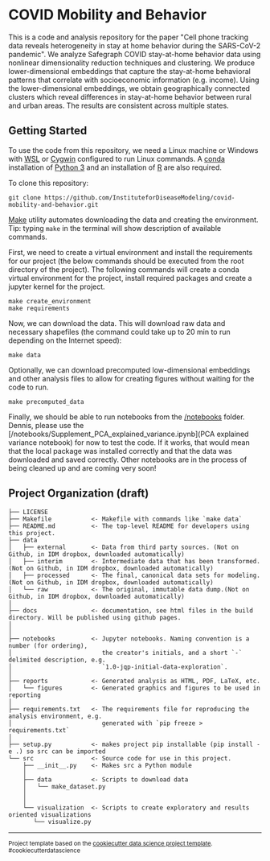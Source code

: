 COVID Mobility and Behavior
==============================

This is a code and analysis repository for the paper "Cell phone tracking data reveals heterogeneity in stay at
home behavior during the SARS-CoV-2 pandemic". We analyze Safegraph COVID stay-at-home behavior data using nonlinear 
dimensionality reduction techniques and clustering. We produce lower-dimensional embeddings that capture the stay-at-home
behavioral patterns that correlate with socioeconomic information (e.g. income). Using the lower-dimensional embeddings, 
we obtain geographically connected clusters which reveal differences in stay-at-home behavior between rural and urban areas. 
The results are consistent across multiple states.

Getting Started
---------------
To use the code from this repository, we need a Linux machine or Windows with <a href = "https://docs.microsoft.com/en-us/windows/wsl/install-win10">WSL</a>  or <a href = "https://cygwin.com/cygwin-ug-net/cygwin-ug-net.pdf">Cygwin</a> configured to run Linux commands. A <a href = "https://docs.conda.io/projects/conda/en/latest/user-guide/install/linux.html#install-linux-silent">conda</a> installation of <a href = "https://www.python.org/downloads/">Python 3</a> and an installation of <a href = "https://www.r-project.org/">R</a> are also required.

To clone this repository:
    
    git clone https://github.com/InstituteforDiseaseModeling/covid-mobility-and-behavior.git
    
<a href = "https://www.gnu.org/software/make/">Make</a> utility automates downloading the data and creating the environment. Tip: typing `make` in the terminal will show description of available commands.

First, we need to create a virtual environment and install the requirements for our project (the below commands should be executed from the root directory of the project).
The following commands will create a conda virtual environment for the project, install required packages and create a jupyter kernel for the project.

    make create_environment
    make requirements
    
Now, we can download the data. This will download raw data and necessary shapefiles (the command could take up to 20 min to run depending on the Internet speed):

    make data
   
Optionally, we can download precomputed low-dimensional embeddings and other analysis files to allow for creating figures without waiting for the code to run.

    make precomputed_data
    
Finally, we should be able to run notebooks from the [/notebooks](/notebooks) folder. Dennis, please use the [/notebooks/Supplement_PCA_explained_variance.ipynb](PCA explained variance notebook) for now to test the code. If it works, that would mean that the local package was installed correctly and that the data was downloaded and saved correctly.
Other notebooks are in the process of being cleaned up and are coming very soon!


Project Organization (draft)
------------

    ├── LICENSE
    ├── Makefile           <- Makefile with commands like `make data` 
    ├── README.md          <- The top-level README for developers using this project.
    ├── data
    │   ├── external       <- Data from third party sources. (Not on Github, in IDM dropbox, downloaded automatically)
    │   ├── interim        <- Intermediate data that has been transformed.(Not on Github, in IDM dropbox, downloaded automatically)
    │   ├── processed      <- The final, canonical data sets for modeling.(Not on Github, in IDM dropbox, downloaded automatically)
    │   └── raw            <- The original, immutable data dump.(Not on Github, in IDM dropbox, downloaded automatically)
    │
    ├── docs               <- documentation, see html files in the build directory. Will be published using github pages.
    │
    │
    ├── notebooks          <- Jupyter notebooks. Naming convention is a number (for ordering),
    │                         the creator's initials, and a short `-` delimited description, e.g.
    │                         `1.0-jqp-initial-data-exploration`.
    │
    ├── reports            <- Generated analysis as HTML, PDF, LaTeX, etc.
    │   └── figures        <- Generated graphics and figures to be used in reporting
    │
    ├── requirements.txt   <- The requirements file for reproducing the analysis environment, e.g.
    │                         generated with `pip freeze > requirements.txt`
    │
    ├── setup.py           <- makes project pip installable (pip install -e .) so src can be imported
    └── src                <- Source code for use in this project.
        ├── __init__.py    <- Makes src a Python module
        │
        ├── data           <- Scripts to download data
        │   └── make_dataset.py
        │ 
        │
        └── visualization  <- Scripts to create exploratory and results oriented visualizations
           └── visualize.py
    

--------

<p><small>Project template based on the <a target="_blank" href="https://drivendata.github.io/cookiecutter-data-science/">cookiecutter data science project template</a>. #cookiecutterdatascience</small></p>
